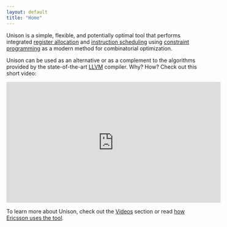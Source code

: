 ```yaml
---
layout: default
title: "Home"
---
```


Unison is a simple, flexible, and potentially optimal tool that performs
integrated [register
allocation](https://en.wikipedia.org/wiki/Register_allocation) and [instruction
scheduling](https://en.wikipedia.org/wiki/Instruction_scheduling) using
[constraint programming](https://en.wikipedia.org/wiki/Constraint_programming)
as a modern method for combinatorial optimization.

Unison can be used as an alternative or as a complement to the algorithms
provided by the state-of-the-art [LLVM](http://llvm.org/) compiler. Why? How?
Check out this short video:

<p><center>
<div class="video-wrapper">
<div class="video-container">
<iframe width="560" height="315"
src="https://www.youtube.com/embed/TkanbGAG_Fo?start=0&end=305&modestbranding=1&rel=0&showinfo=0" frameborder="0"
allowfullscreen></iframe>
</div>
</div>
</center></p>

To learn more about Unison, check out the <a href="{{ post.baseurl }}videos.html">Videos</a> section or
read [how Ericsson uses the tool](https://www.ericsson.com/research-blog/outperforming-state-art-compilers-unison/).

